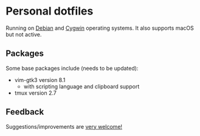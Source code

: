 # Personal dotfiles

Running on [Debian](https://www.debian.org/) and [Cygwin](https://cygwin.com) operating systems. It also supports macOS but not active.

## Packages

Some base packages include (needs to be updated):
* vim-gtk3 version 8.1
    - with scripting language and clipboard support
* tmux version 2.7

## Feedback

Suggestions/improvements are [very welcome!](https://github.com/karakays/dotfiles/issues)
